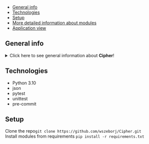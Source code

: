 * [General info](#general-info)
* [Technologies](#technologies)
* [Setup](#setup)
* [More detailed information about modules](#more-detailed-information-about-modules)
* [Application view](#application-view)

## General info

<details>
<summary>Click here to see general information about <b>Cipher</b>!</summary>
<b>Cipher</b> is a powerful application designed to encrypt and decrypt any text using the Caesar Cipher rot13 and rot47 algorithms. With Cipher, users can easily encode and decode messages that include both upper and lower case letters as well as numbers.

One of the most useful features of Cipher is its ability to store all previously developed words in a buffer. This
buffer can be easily saved to a file, so that users can access their encrypted or decrypted messages at any time.
Additionally, users can load previously saved files and import all of the previously developed words back into the
buffer.

The buffer in Cipher is organized to include not only the developed words, but also the status (encrypted or decrypted)
and the type of encryption used (rot13 or rot47). This allows users to easily keep track of their work and ensures that
they can quickly find the information they need.

With its powerful encryption capabilities and easy-to-use interface, Cipher is an essential tool for anyone who needs to
send or receive sensitive information securely.
</details>

## Technologies

<ul>
<li>Python 3.10</li>
<li>json</li>
<li>pytest</li>
<li>unittest</li>
<li>pre-commit</li>
</ul>

## Setup

Clone the repo```git clone https://github.com/wszeborj/Cipher.git```
<br/>
Install modules from requirements ```pip install -r requirements.txt```<br/>
